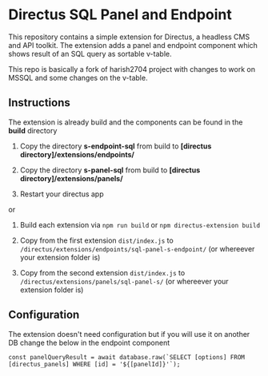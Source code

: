# Directus SQL Panel and Endpoint
This repository contains a simple extension for Directus, a headless CMS and API toolkit. The extension adds a panel and endpoint component which shows result of an SQL query as sortable v-table.

This repo is basically a fork of harish2704 project with changes to work on MSSQL and some changes on the v-table.

## Instructions
The extension is already build and the components can be found in the **build** directory

1. Copy the directory **s-endpoint-sql** from build to 
**[directus directory]/extensions/endpoints/**

1. Copy the directory **s-panel-sql** from build to
**[directus directory]/extensions/panels/**

1. Restart your directus app

or 

1. Build each extension via `npm run build` or  `npm directus-extension build`

1. Copy from the first extension `dist/index.js` to `/directus/extensions/endpoints/sql-panel-s-endpoint/` (or whereever your extension folder is)

1. Copy from the second extension `dist/index.js` to `/directus/extensions/panels/sql-panel-s/` (or whereever your extension folder is)


## Configuration
The extension doesn't need configuration but if you will use it on another DB change the below in the endpoint component 
```JS
const panelQueryResult = await database.raw(`SELECT [options] FROM [directus_panels] WHERE [id] = '${[panelId]}'`);
```